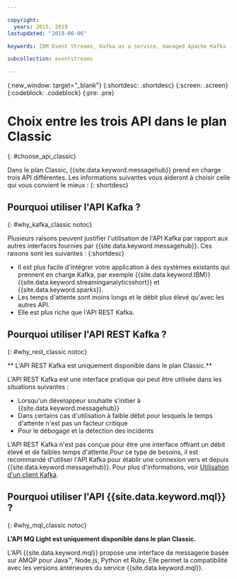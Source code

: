 ```yaml
---

copyright:
  years: 2015, 2019
lastupdated: "2018-06-06"

keywords: IBM Event Streams, Kafka as a service, managed Apache Kafka

subcollection: eventstreams

---
```


{:new_window: target="_blank"}
{:shortdesc: .shortdesc}
{:screen: .screen}
{:codeblock: .codeblock}
{:pre: .pre}

# Choix entre les trois API dans le plan Classic 
{: #choose_api_classic}

Dans le plan Classic, {{site.data.keyword.messagehub}} prend en charge trois API différentes. Les informations suivantes vous aideront à choisir celle qui vous convient le mieux :
{: shortdesc}

## Pourquoi utiliser l'API Kafka ?
{: #why_kafka_classic notoc}

Plusieurs raisons peuvent justifier l'utilisation de l'API Kafka par rapport aux autres interfaces fournies par {{site.data.keyword.messagehub}}. Ces raisons sont les suivantes :
{:shortdesc}


* Il est plus facile d'intégrer votre application à des systèmes existants qui prennent en charge Kafka, par exemple {{site.data.keyword.IBM}} {{site.data.keyword.streaminganalyticsshort}} et {{site.data.keyword.sparks}}.
* Les temps d'attente sont moins longs et le débit plus élevé qu'avec les autres API.
* Elle est plus riche que l'API REST Kafka.

## Pourquoi utiliser l'API REST Kafka ?
{: #why_rest_classic notoc}

** L'API REST Kafka est uniquement disponible dans le plan Classic.**
<br/>

L'API REST Kafka est une interface pratique qui peut être utilisée dans les situations suivantes :

* Lorsqu'un développeur souhaite s'initier à {{site.data.keyword.messagehub}}
* Dans certains cas d'utilisation à faible débit pour lesquels le temps d'attente n'est pas un facteur critique
* Pour le débogage et la détection des incidents

L'API REST Kafka n'est pas conçue pour être une interface offrant un débit élevé et de faibles temps d'attente.Pour ce type de besoins, il est recommandé d'utiliser l'API Kafka pour établir une connexion vers et depuis {{site.data.keyword.messagehub}}. Pour plus d'informations, voir [Utilisation d'un client Kafka](/docs/services/EventStreams?topic=eventstreams-kafka_using#kafka_using).

## Pourquoi utiliser l'API {{site.data.keyword.mql}} ?
{: #why_mql_classic notoc}

**L'API MQ Light est uniquement disponible dans le plan Classic.**
<br/>

L'API {{site.data.keyword.mql}} propose une interface de messagerie basée sur AMQP pour Java™, Node.js, Python et Ruby. Elle permet la compatibilité avec les versions antérieures du service {{site.data.keyword.mql}}.
















